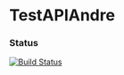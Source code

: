 # TestAPIAndre

### Status 

[![Build Status](https://travis-ci.org/simkimsia/UtilityBehaviors.png)](https://github.com/AndreMorad/TestAPIAndre)

